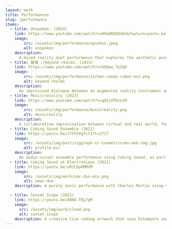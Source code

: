 ```yaml
---
layout: work
title: Performances
slug: /performance
items:
  - title: Unspoken. (2024)
    link: https://www.youtube.com/watch?v=H5AdOE8QnKk&feature=youtu.be
    image: 
        src: /assets/img/performance/upsoken.jpeg
        alt: unspoken
    description:
      A mixed reality duet performance that explores the aesthetic possibilities of augmented reality technology as a medium for collaborative musical expression. Musicians with their tangible musical systems communicate gestural and spatial musical intention through a collaborative AR interface.
  - title: 破境 //beyond realms. (2023)
    link: https://www.youtube.com/watch?v=5QUpw_7yZqU
    image: 
        src: /assets/img/performance/yichen-sandy-cubes-min.png
        alt: beyond-realms
    description:
      An improvised dialogue between an augmented reality instrument and a physical Volca synthesizer explores the tensions and connections in mixed reality interactions through color-coded communication.
  - title: Music(re)ality (2023)
    link: https://www.youtube.com/watch?v=gQ5jUTbto1M
    image: 
        src: /assets/img/performance/musicreality.png
        alt: musicreality
    description:
      A collaborative improvisation between virtual and real world, featured at NIME2023.
  - title: Cubing Sound Ensemble (2022)
    link: https://youtu.be/zTFF5Vg7ctI?t=2717
    image: 
        src: /assets/img/post/siggraph-xr-isometricsen-web-img.jpg
        alt: profile-pic
    description:
      An audio-visual ensemble performance using Cubing Sound, as part of The Connected Creativity Algorave gig at OzCHI 2022.
  - title: Cubing Sound at Electronique (2022)
    link: https://youtu.be/uR7LbpRMMVM
    image:
        src: /assets/img/work/smc-duo-min.png
        alt: smac-duo
    description: A purely sonic performance with Charles Martin using my Cubing Sound mixed reality instrument in Microsoft HoleLens.

  - title: Sunset Inspo (2021)
    link: https://youtu.be/A0NG-T8y7gM
    image:
      src: /assets/img/work/cloud.png
      alt: sunset-inspo
    description: A creative live coding artwork that uses Extempore and P5.js to present a real-time audiovisual performance. The theme of the work came from my experiences of watching sunset at Canberra (a tiny but lovely city)!
---
```


